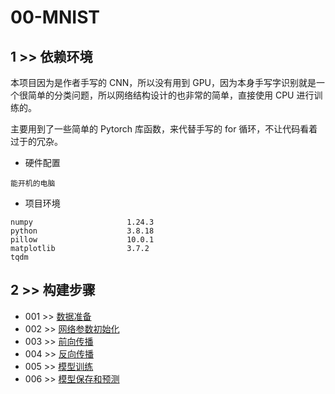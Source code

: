# 00-MNIST

## 1 >> 依赖环境

本项目因为是作者手写的 CNN，所以没有用到 GPU，因为本身手写字识别就是一个很简单的分类问题，所以网络结构设计的也非常的简单，直接使用 CPU 进行训练的。

主要用到了一些简单的 Pytorch 库函数，来代替手写的 for 循环，不让代码看着过于的冗杂。

- 硬件配置

```
能开机的电脑
```

- 项目环境
```
numpy                     1.24.3
python                    3.8.18
pillow                    10.0.1
matplotlib                3.7.2
tqdm
```

## 2 >> 构建步骤

- 001 >> [数据准备](https://github.com/fangqing408/00-MNIST/blob/master/recognition/001.md)
- 002 >> [网络参数初始化](https://github.com/fangqing408/00-MNIST/blob/master/recognition/002.md)
- 003 >> [前向传播](https://github.com/fangqing408/00-MNIST/blob/master/recognition/003.md)
- 004 >> [反向传播](https://github.com/fangqing408/00-MNIST/blob/master/recognition/004.md)
- 005 >> [模型训练](https://github.com/fangqing408/00-MNIST/blob/master/recognition/005.md)
- 006 >> [模型保存和预测](https://github.com/fangqing408/00-MNIST/blob/master/recognition/006.md)
